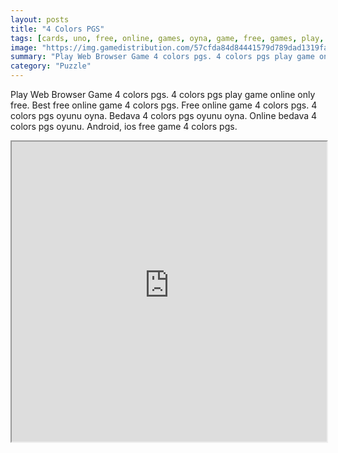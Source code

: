 ```yaml
---
layout: posts
title: "4 Colors PGS"
tags: [cards, uno, free, online, games, oyna, game, free, games, play, play, games]
image: "https://img.gamedistribution.com/57cfda84d84441579d789dad1319faef.jpg"
summary: "Play Web Browser Game 4 colors pgs. 4 colors pgs play game online only free. Best free online game 4 colors pgs. Free online game 4 colors pgs. 4 colors pgs oyunu oyna. Bedava 4 colors pgs oyunu oyna. Online bedava 4 colors pgs oyunu. Android, ios free game 4 colors pgs."
category: "Puzzle"
---
```


Play Web Browser Game 4 colors pgs. 4 colors pgs play game online only free. Best free online game 4 colors pgs. Free online game 4 colors pgs. 4 colors pgs oyunu oyna. Bedava 4 colors pgs oyunu oyna. Online bedava 4 colors pgs oyunu. Android, ios free game 4 colors pgs.

<iframe width="100%" height="480px;" src="https://html5.gamedistribution.com/57cfda84d84441579d789dad1319faef/"></iframe>